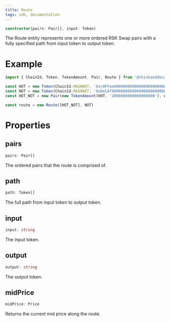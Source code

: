 ```yaml
---
title: Route
tags: sdk, documentation
---
```


```typescript
constructor(pairs: Pair[], input: Token)
```

The Route entity represents one or more ordered RSK Swap pairs with a fully specified path from input token to output token.

# Example

```typescript
import { ChainId, Token, TokenAmount, Pair, Route } from '@thinkanddev/rskswap-sdk'

const HOT = new Token(ChainId.MAINNET, '0xc0FFee0000000000000000000000000000000000', 18, 'HOT', 'Caffeine')
const NOT = new Token(ChainId.MAINNET, '0xDeCAf00000000000000000000000000000000000', 18, 'NOT', 'Caffeine')
const HOT_NOT = new Pair(new TokenAmount(HOT, '2000000000000000000'), new TokenAmount(NOT, '1000000000000000000'))

const route = new Route([HOT_NOT], NOT)
```

# Properties

## pairs

```typescript
pairs: Pair[]
```

The ordered pairs that the route is comprised of.

## path

```typescript
path: Token[]
```

The full path from input token to output token.

## input

```typescript
input: string
```

The input token.

## output

```typescript
output: string
```

The output token.

## midPrice

```typescript
midPrice: Price
```

Returns the current mid price along the route.
